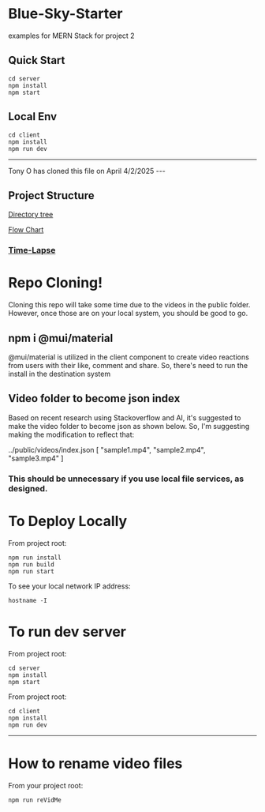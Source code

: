 # Blue-Sky-Starter

examples for MERN Stack for project 2

## Quick Start

```
cd server
npm install
npm start
```

<!-- ## Development  ?
```
OPEN BASH SHELL
cd server
npm install
export MONGO_URI="mongodb+srv://USERNAME:PWD@blueskywatchers.km4euad.mongodb.net/yycapidata?retryWrites=true&w=majority"
npm run dev
``` -->

## Local Env

```
cd client
npm install
npm run dev
```

---

Tony O has cloned this file on April 4/2/2025 ---

## Project Structure

[Directory tree](./docs/001_Project/tree.txt)

[Flow Chart](./docs/001_Project/flowChart.md)

### [Time-Lapse](./docs/001_Project/timeLapse.md)

# Repo Cloning!

Cloning this repo will take some time due to the videos in the public folder. However, once those are on your local system, you should be good to go.

## npm i @mui/material

@mui/material is utilized in the client component to create video reactions from users with their like, comment and share. So, there's need to run the install in the destination system

## Video folder to become json index
Based on recent research using Stackoverflow and AI, it's suggested to make the video folder to become json as shown below. So, I'm suggesting making the modification to reflect that:

../public/videos/index.json
[
  "sample1.mp4",
  "sample2.mp4",
  "sample3.mp4"
]

### This should be unnecessary if you use local file services, as designed.

# To Deploy Locally

From project root:

```
npm run install
npm run build
npm run start
```

To see your local network IP address:
```
hostname -I
```
# To run dev server

From project root:
```
cd server
npm install
npm start
```

From project root:
```
cd client
npm install
npm run dev
```
---
# How to rename video files

From your project root:

```
npm run reVidMe
```
